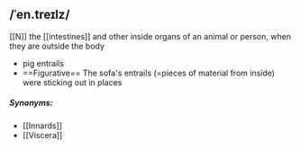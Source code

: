 ## /ˈen.treɪlz/  
[[N]]
the [[intestines]] and other inside organs of an animal or person, when they are outside the body

- pig entrails
- ==Figurative==
The sofa's entrails (=pieces of material from inside) were sticking out in places

##### Synonyms:
- [[Innards]]
- [[Viscera]]